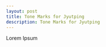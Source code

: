 ```yaml
---
layout: post
title: Tone Marks for Jyutping
description: Tone Marks for Jyutping
---
```


Lorem Ipsum
